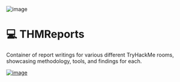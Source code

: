 ![image](https://github.com/user-attachments/assets/a858d8aa-67bb-440a-91ec-e261bd19a679)


# 💻 THMReports

Container of report writings for various different TryHackMe rooms, showcasing methodology, tools, and findings for each. 

[![image](https://github.com/user-attachments/assets/fa7217d4-e790-4c11-a606-9977db562f81)](https://tryhackme.com/api/v2/badges/public-profile?userPublicId=2000597)
